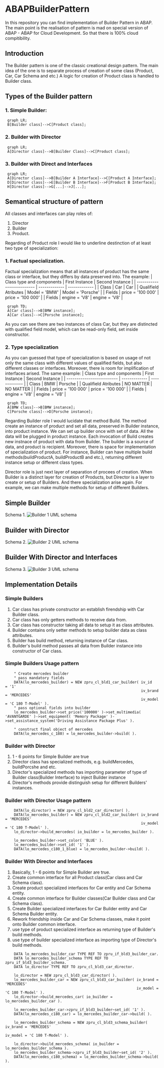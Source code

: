# ABAPBuilderPattern

In this repository you can find implementation of Builder Pattern in ABAP.
The main point is the realisation of pattern is mad on special version of ABAP - ABAP for Cloud Development.
So that there is 100% cloud compitibility.

## Introduction

The Builder pattern is one of the classic creational design pattern. The main idea of the one is to separate process of creation of some class (Product, Car, Car Schema and etc.)
A logic for creation of Product class is handled to Builder class.

## Types of the Builder pattern

### 1. Simple Builder:
   
   ```mermaid
    graph LR;
    B[Builder class]-->C[Product class];
   ```
   
### 2. Builder with Director

   ```mermaid
    graph LR;
    A[Director class]-->B[Builder Class]-->C[Product class];
   ```

### 3. Builder with Direct and Interfaces
   
   ```mermaid
    graph LR;
    A[Director class]-->B[Builder A Interface]-->C[Product A Interface];
    D[Director class]-->E[Builder B Interface]-->F[Product B Interface];
    H[Director class]-->G[...]-->J[...];
   ```

## Semantical structure of pattern

All classes and interfaces can play roles of: 
1. Director 
2. Builder 
3. Product.

Regarding of Product role I would like to underline destinction of at least two type of specialization:

### 1. Factual specialization.

   Factual specialization means that all instances of product has the same class or interface, but they differs by data preserved into.
   The example:
   | Class type and components  | First Instance | Second Instance |
   | -------------------------- | ------------- | ------------- |
   | Class  | Car  | Car  |
   | Qualifield Atributes  | Model = 'BMW'  | Model = 'Porsche'  |
   | Fields  | price = '100 000'  | price = '100 000' |
   | Fields  | engine = 'V8'  | engine = 'V8' |

   ```mermaid
    graph TD;
    A[Car class]-->B[BMW instance];
    A[Car class]-->C[Porsche instance];
   ```

As you can see there are two instances of class Car, but they are distincted with qualified field model, which can be read-only field, set inside constructor.

### 2. Type specialization
   
   As you can guessed that type of specialization is based on usage of not only the same class with different values of qualified fields, but also different classes or interfaces.
   Moreover, there is room for implification of interfaces arised.
   The same example:
      | Class type and components  | First Instance | Second Instance |
   | -------------------------- | ------------- | ------------- |
   | Class  | BMW  |  Porsche |
   | Qualifield Atributes  | NO MATTER  | NO MATTER  |
   | Fields  | price = '100 000'  | price = '100 000' |
   | Fields  | engine = 'V8'  | engine = 'V8' |

   ```mermaid
    graph TD;
    A[BMW class]-->B[BMW instance];
    C[Porsche class]-->D[Porsche instance];
   ```
Regarding Builder role I would lucidate that method Build. The method create an instance of product and set all data, preserved in Builder instance, into product instance.
We can set up builder once with set of data. All the data will be plugged in product instance. Each invocation of Build creates new instnace of product with data from Builder.
The builder is a source of data, and product is recipient. Moreover, there is space for implementation of specialization of product. For instance, Builder can have multiple build methods(buildProductA, buildProductB and etc.), returning different instance setup or different class types.  

Director role is just next layer of separation of procees of creation. When Builder is a distinct layer for creation of Products, but Director is a layer to create or setup of Builders.
And there specialization arise again. For example, we can make multiple methods for setup of different Builders. 
          
## Simple Builder

Schema 1.
![Builder 1 UML schema](https://github.com/user-attachments/assets/61c22d64-9573-4770-a761-ef72d9f87204)

## Builder with Director

Schema 2.
![Builder 2 UML schema](https://github.com/user-attachments/assets/bab3ad04-2d51-468c-a995-2d9a77d17b86)

## Builder With Director and Interfaces

Schema 3.
![Builder 3 UML schema](https://github.com/user-attachments/assets/a1edd3a8-01ae-4281-8b2c-1f8d1aa4d05f)

## Implementation Details

### Simple Builders

1. Car class has private constructor an establish firendship with Car Builder class.
2. Car class has only getters methods to receive data from.
3. Car class has constructor taking all data to setup it as class attributes.
4. Builder contains only setter methods to setup builder data as class attributes.
5. Builder has build method, returning instance of Car class.
6. Builder's build method passes all data from Builder instance into constructor of Car class.

### Simple Builders Usage pattern

```
    " Create mercedes builder
    " pass mandatory fields
    DATA(lo_mercedes_builder) = NEW zpru_cl_bld1_car_builder( iv_id    = '1'
                                                              iv_brand = 'MERCEDES'
                                                              iv_model = 'C 180 T-Model' ).
    " pass optional fields into builder
    lo_mercedes_builder->set_price('100000' )->set_multimedia( 'AVANTGARDE' )->set_equipment( 'Memory Package' )->set_assistance_system('Driving Assistance Package Plus' ).

    " construct final object of mercedes
    DATA(lo_mercedes_c_180) = lo_mercedes_builder->build( ).
```

### Builder with Director

1. 1 - 6 points for Simple Builder are true
2. Director class has specialized methods, e.g. buildMercedes, buildPorcshe and etc.
3. Director's specialized methods has importing parameter of type of Builder class(Builder Interface) to inject Builder instance
4. Director's methods provide distinguish setup for different Builders' instances.

### Builder with Director Usage pattern

```
    DATA(lo_director) = NEW zpru_cl_bld2_car_director( ).
    DATA(lo_mercedes_builder) = NEW zpru_cl_bld2_car_builder( iv_brand = 'MERCEDES'
                                                              iv_model = 'C 180 T-Model' ).
    lo_director->build_mercedes( io_builder = lo_mercedes_builder ).

    lo_mercedes_builder->set_color( 'BLUE' ).
    lo_mercedes_builder->set_id( '1' ).
    DATA(lo_mercedes_c180_1_blue) = lo_mercedes_builder->build( ).
```

### Builder With Director and Interfaces

1. Basically, 1 - 6 points for Simple Builder are true.
2. Create common interface for all Product class(Car class and Car Schema class).
3. Create product specialized interfaces for Car entity and Car Schema entity.
4. Create common interface for Builder classes(Car Builder class and Car Schema class).
5. Create Builder specialized interfaces for Car Builder entity and Car Schema Builder entity.
6. Rework friendship inside Car and Car Schema classes, make it point onto Builder common interface.
7. use type of product specialized interface as returning type of Builder's build methods.
8. use type of builder specialized interface as importing type of Director's build methods.

```
    DATA lo_mercedes_builder_car TYPE REF TO zpru_if_bld3_builder_car.
    DATA lo_mercedes_builder_schema TYPE REF TO zpru_if_bld3_builder_schema.
    DATA lo_director TYPE REF TO zpru_cl_bld3_car_director.

    lo_director = NEW zpru_cl_bld3_car_director( ).
    lo_mercedes_builder_car = NEW zpru_cl_bld3_car_builder( iv_brand = 'MERCEDES'
                                                            iv_model = 'C 180 T-Model' ).
    lo_director->build_mercedes_car( io_builder = lo_mercedes_builder_car ).

    lo_mercedes_builder_car->zpru_if_bld3_builder~set_id( '1' ).
    DATA(lo_mercedes_c180_car) = lo_mercedes_builder_car->build( ).

    lo_mercedes_builder_schema = NEW zpru_cl_bld3_schema_builder( iv_brand = 'MERCEDES'
                                                                  iv_model = 'C 180 T-Model' ).

    lo_director->build_mercedes_schema( io_builder = lo_mercedes_builder_schema ).
    lo_mercedes_builder_schema->zpru_if_bld3_builder~set_id( '2' ).
    DATA(lo_mercedes_c180_schema) = lo_mercedes_builder_schema->build( ).
```
